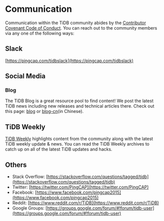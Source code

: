 # Communication

Communication within the TiDB community abides by the [Contributor Covenant
Code of Conduct](./CODE_OF_CONDUCT.md). You can reach out to the community
members via any one of the following ways:

## Slack

[https://pingcap.com/tidbslack](https://pingcap.com/tidbslack)

## Social Media

### Blog

The TiDB Blog is a great resource pool to find content! We post the latest TiDB
news including new releases and technical articles there. Check out this page:
[blog](https://pingcap.com/blog) or [blog-cn](https://pingcap.com/blog-cn)(in Chinese).

## TiDB Weekly

[TiDB Weekly](https://pingcap.com/weekly) highlights content from the community
along with the latest TiDB weekly update & news. You can read the TiDB Weekly
archives to catch up on all of the latest TiDB updates and hacks.

## Others

* Stack Overflow: [https://stackoverflow.com/questions/tagged/tidb](https://stackoverflow.com/questions/tagged/tidb)
* Twitter: [https://twitter.com/PingCAP](https://twitter.com/PingCAP)
* Facebook: [https://www.facebook.com/pingcap2015](https://www.facebook.com/pingcap2015)
* Reddit: [https://www.reddit.com/r/TiDB](https://www.reddit.com/r/TiDB)
* Google Groups: [https://groups.google.com/forum/#!forum/tidb-user](https://groups.google.com/forum/#!forum/tidb-user)
